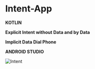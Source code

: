 # Intent-App

**KOTLIN**

**Explicit Intent without Data and by Data**

**Implicit Data Dial Phone**

**ANDROID STUDIO**

![Intent](https://user-images.githubusercontent.com/67305098/114958667-afaf2300-9e8d-11eb-8e15-dbb37536599b.gif)

